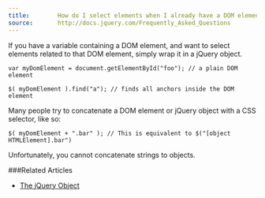 ```yaml
---
title:        How do I select elements when I already have a DOM element?
source:       http://docs.jquery.com/Frequently_Asked_Questions
---
```


If you have a variable containing a DOM element, and want to select elements related to that DOM element, simply wrap it in a jQuery object.

```
var myDomElement = document.getElementById("foo"); // a plain DOM element

$( myDomElement ).find("a"); // finds all anchors inside the DOM element
```

Many people try to concatenate a DOM element or jQuery object with a CSS selector, like so:

```
$( myDomElement + ".bar" ); // This is equivalent to $("[object HTMLElement].bar")
```

Unfortunately, you cannot concatenate strings to objects.

###Related Articles

* [The jQuery Object](/using-jquery-core/jquery-object/)